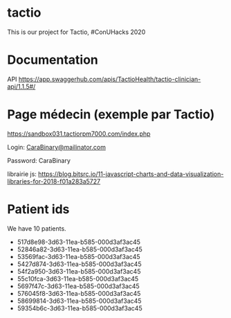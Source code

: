 # tactio

This is our project for Tactio, #ConUHacks 2020

# Documentation

API
https://app.swaggerhub.com/apis/TactioHealth/tactio-clinician-api/1.1.5#/

# Page médecin (exemple par Tactio)

https://sandbox031.tactiorpm7000.com/index.php

Login: CaraBinary@mailinator.com

Password: CaraBinary

librairie js:
https://blog.bitsrc.io/11-javascript-charts-and-data-visualization-libraries-for-2018-f01a283a5727


# Patient ids

We have 10 patients.

  * 517d8e98-3d63-11ea-b585-000d3af3ac45
  * 52846a82-3d63-11ea-b585-000d3af3ac45
  * 53569fac-3d63-11ea-b585-000d3af3ac45
  * 5427d874-3d63-11ea-b585-000d3af3ac45
  * 54f2a950-3d63-11ea-b585-000d3af3ac45
  * 55c10fca-3d63-11ea-b585-000d3af3ac45
  * 5697f47c-3d63-11ea-b585-000d3af3ac45
  * 576045f8-3d63-11ea-b585-000d3af3ac45
  * 58699814-3d63-11ea-b585-000d3af3ac45
  * 59354b6c-3d63-11ea-b585-000d3af3ac45
